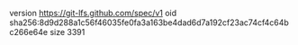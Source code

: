 version https://git-lfs.github.com/spec/v1
oid sha256:8d9d288a1c56f46035fe0fa3a163be4dad6d7a192cf23ac74cf4c64bc266e64e
size 3391
